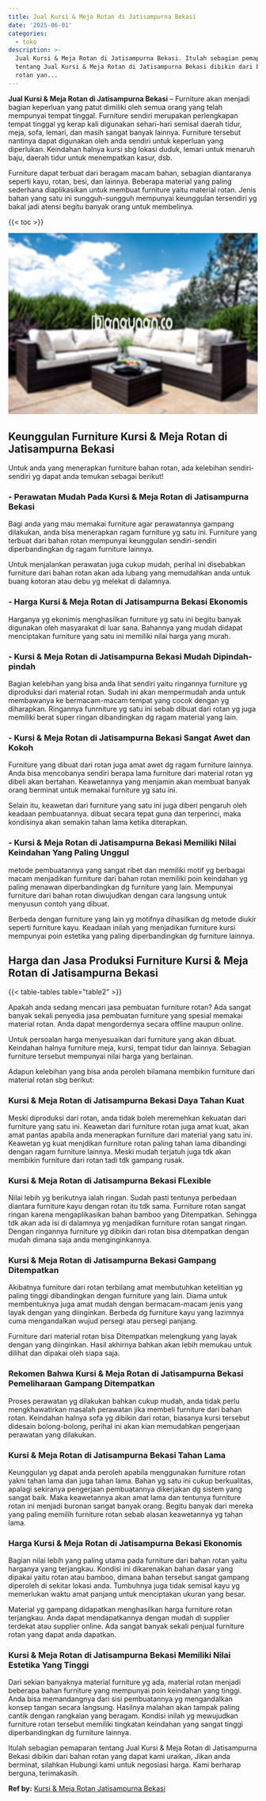 ```yaml
---
title: Jual Kursi & Meja Rotan di Jatisampurna Bekasi
date: '2025-06-01'
categories:
  - toko
description: >-
  Jual Kursi & Meja Rotan di Jatisampurna Bekasi. Itulah sebagian pemaparan
  tentang Jual Kursi & Meja Rotan di Jatisampurna Bekasi dibikin dari bahan
  rotan yan...
---
```


**Jual Kursi & Meja Rotan di Jatisampurna Bekasi** – Furniture akan menjadi bagian keperluan yang patut dimiliki oleh semua orang yang telah mempunyai tempat tinggal. Furniture sendiri merupakan perlengkapan tempat tinggal yg kerap kali digunakan sehari-hari semisal daerah tidur, meja, sofa, lemari, dan masih sangat banyak lainnya. Furniture tersebut nantinya dapat digunakan oleh anda sendiri untuk keperluan yang diperlukan. Keindahan halnya kursi sbg lokasi duduk, lemari untuk menaruh baju, daerah tidur untuk menempatkan kasur, dsb.

Furniture dapat terbuat dari beragam macam bahan, sebagian diantaranya seperti kayu, rotan, besi, dan lainnya. Beberapa material yang paling sederhana diaplikasikan untuk membuat furniture yaitu material rotan. Jenis bahan yang satu ini sungguh-sungguh mempunyai keunggulan tersendiri yg bakal jadi atensi begitu banyak orang untuk membelinya.

{{< toc >}}

![Jual Kursi & Meja Rotan di Jatisampurna Bekasi](/images/kursi-meja-rotan-murah48.png)

## Keunggulan Furniture Kursi & Meja Rotan di Jatisampurna Bekasi

Untuk anda yang menerapkan furniture bahan rotan, ada kelebihan sendiri-sendiri yg dapat anda temukan sebagai berikut!

### \- Perawatan Mudah Pada Kursi & Meja Rotan di Jatisampurna Bekasi

Bagi anda yang mau memakai furniture agar perawatannya gampang dilakukan, anda bisa menerapkan ragam furniture yg satu ini. Furniture yang terbuat dari bahan rotan mempunyai keunggulan sendiri-sendiri diperbandingkan dg ragam furniture lainnya.

Untuk menjalankan perawatan juga cukup mudah, perihal ini disebabkan furniture dari bahan rotan akan ada lubang yang memudahkan anda untuk buang kotoran atau debu yg melekat di dalamnya.

### \- Harga Kursi & Meja Rotan di Jatisampurna Bekasi Ekonomis

Harganya yg ekonimis menghasilkan furniture yg satu ini begitu banyak digunakan oleh masyarakat di luar sana. Bahannya yang mudah didapat menciptakan furniture yang satu ini memiliki nilai harga yang murah.

### \- Kursi & Meja Rotan di Jatisampurna Bekasi Mudah Dipindah-pindah

Bagian kelebihan yang bisa anda lihat sendiri yaitu ringannya furniture yg diproduksi dari material rotan. Sudah ini akan mempermudah anda untuk membawanya ke bermacam-macam tempat yang cocok dengan yg diharapkan. Ringannya funrniture yg satu ini sebab dibuat dari rotan yg juga memiliki berat super ringan dibandingkan dg ragam material yang lain.

### \- Kursi & Meja Rotan di Jatisampurna Bekasi Sangat Awet dan Kokoh

Furniture yang dibuat dari rotan juga amat awet dg ragam furniture lainnya. Anda bisa mencobanya sendiri berapa lama furniture dari material rotan yg dibeli akan bertahan. Keawetannya yang menjamin akan membuat banyak orang berminat untuk memakai furniture yg satu ini.

Selain itu, keawetan dari furniture yang satu ini juga diberi pengaruh oleh keadaan pembuatannya. dibuat secara tepat guna dan terperinci, maka kondisinya akan semakin tahan lama ketika diterapkan.

### \- Kursi & Meja Rotan di Jatisampurna Bekasi Memiliki Nilai Keindahan Yang Paling Unggul

metode pembuatannya yang sangat ribet dan memiliki motif yg berbagai macam menjadikan furniture dari bahan rotan memiliki poin keindahan yg paling menawan diperbandingkan dg furniture yang lain. Mempunyai furniture dari bahan rotan diwujudkan dengan cara langsung untuk menyusun contoh yang dibuat.

Berbeda dengan furniture yang lain yg motifnya dihasilkan dg metode diukir seperti furniture kayu. Keadaan inilah yang menjadikan furniture kursi mempunyai poin estetika yang paling diperbandingkan dg furniture lainnya.

## Harga dan Jasa Produksi Furniture Kursi & Meja Rotan di Jatisampurna Bekasi

{{< table-tables table="table2" >}}

Apakah anda sedang mencari jasa pembuatan furniture rotan? Ada sangat banyak sekali penyedia jasa pembuatan furniture yang spesial memakai material rotan. Anda dapat mengordernya secara offline maupun online.

Untuk persoalan harga menyesuaikan dari furniture yang akan dibuat. Keindahan halnya furniture meja, kursi, tempat tidur dan lainnya. Sebagian furniture tersebut mempunyai nilai harga yang berlainan.

Adapun kelebihan yang bisa anda peroleh bilamana membikin furniture dari material rotan sbg berikut:

### Kursi & Meja Rotan di Jatisampurna Bekasi Daya Tahan Kuat

Meski diproduksi dari rotan, anda tidak boleh meremehkan kekuatan dari furniture yang satu ini. Keawetan dari furniture rotan juga amat kuat, akan amat pantas apabila anda menerapkan furniture dari material yang satu ini. Keawetan yg kuat menjdikan furniture rotan paling tahan lama dibandingi dengan ragam furniture lainnya. Meski mudah terjatuh juga tdk akan membikin furniture dari rotan tadi tdk gampang rusak.

### Kursi & Meja Rotan di Jatisampurna Bekasi FLexible

Nilai lebih yg berikutnya ialah ringan. Sudah pasti tentunya perbedaan diantara furniture kayu dengan rotan itu tdk sama. Furniture rotan sangat ringan karena mengaplikasikan bahan bamboo yang Ditempatkan. Sehingga tdk akan ada isi di dalamnya yg menjadikan furniture rotan sangat ringan. Dengan ringannya furniture yg dibikin dari rotan bisa ditempatkan dengan mudah dimana saja anda menginginkannya.

### Kursi & Meja Rotan di Jatisampurna Bekasi Gampang Ditempatkan

Akibatnya furniture dari rotan terbilang amat membutuhkan ketelitian yg paling tinggi dibandingkan dengan furniture yang lain. Diama untuk membentuknya juga amat mudah dengan bermacam-macam jenis yang layak dengan yang diinginkan. Berbeda dg furniture kayu yang lazimnya cuma mengandalkan wujud persegi atau persegi panjang.

Furniture dari material rotan bisa Ditempatkan melengkung yang layak dengan yang diinginkan. Hasil akhirnya bahkan akan lebih memukau untuk dilihat dan dipakai oleh siapa saja.

### Rekomen Bahwa Kursi & Meja Rotan di Jatisampurna Bekasi Pemeliharaan Gampang Ditempatkan

Proses perawatan yg dilakukan bahkan cukup mudah, anda tidak perlu mengkhawatirkan masalah perawatan jika membeli furniture dari bahan rotan. Keindahan halnya sofa yg dibikin dari rotan, biasanya kursi tersebut didesain bolong-bolong, perihal ini akan kian memudahkan pengerjaan perawatan yang dilakukan.

### Kursi & Meja Rotan di Jatisampurna Bekasi Tahan Lama

Keunggulan yg dapat anda peroleh apabila menggunakan furniture rotan yakni tahan lama dan juga tahan lama. Bahan yg satu ini cukup berkualitas, apalagi sekiranya pengerjaan pembuatannya dikerjakan dg sistem yang sangat baik. Maka keawetannya akan amat lama dan tentunya furniture rotan ini menjadi buronan sangat banyak orang. Begitu banyak dari mereka yang paling memilih furniture rotan sebab alasan keawetannya yg tahan lama.

### Harga Kursi & Meja Rotan di Jatisampurna Bekasi Ekonomis

Bagian nilai lebih yang paling utama pada furniture dari bahan rotan yaitu harganya yang terjangkau. Kondisi ini dikarenakan bahan dasar yang dipakai yaitu rotan atau bamboo, dimana bahan tersebut sangat gampang diperoleh di sekitar lokasi anda. Tumbuhnya juga tidak semisal kayu yg memerlukan waktu amat panjang untuk menciptakan ukuran yang besar.

Material yg gampang didapatkan menghasilkan harga furniture rotan terjangkau. Anda dapat mendapatkannya dengan mudah di supplier terdekat atau supplier online. Ada sangat banyak sekali penjual furniture rotan yang dapat anda dapatkan.

### Kursi & Meja Rotan di Jatisampurna Bekasi Memiliki Nilai Estetika Yang Tinggi

Dari sekian banyaknya material furniture yg ada, material rotan menjadi beberapa bahan furniture yang mempunyai poin keindahan yang tinggi. Anda bisa memandangnya dari sisi pembuatannya yg mengandalkan konsep tangan secara langsung. Hasilnya malahan akan tampak paling cantik dengan rangkaian yang beragam. Kondisi inilah yg mewujudkan furniture rotan tersebut memiliki tingkatan keindahan yang sangat tinggi diperbandingkan dg furniture lainnya.

Itulah sebagian pemaparan tentang Jual Kursi & Meja Rotan di Jatisampurna Bekasi dibikin dari bahan rotan yang dapat kami uraikan, Jikan anda berminat, silahkan Hubungi kami untuk negosiasi harga. Kami berharap berguna, terimakasih.

**Ref by:** [Kursi & Meja Rotan Jatisampurna Bekasi](https://id.wikipedia.org/wiki/Kursi)
